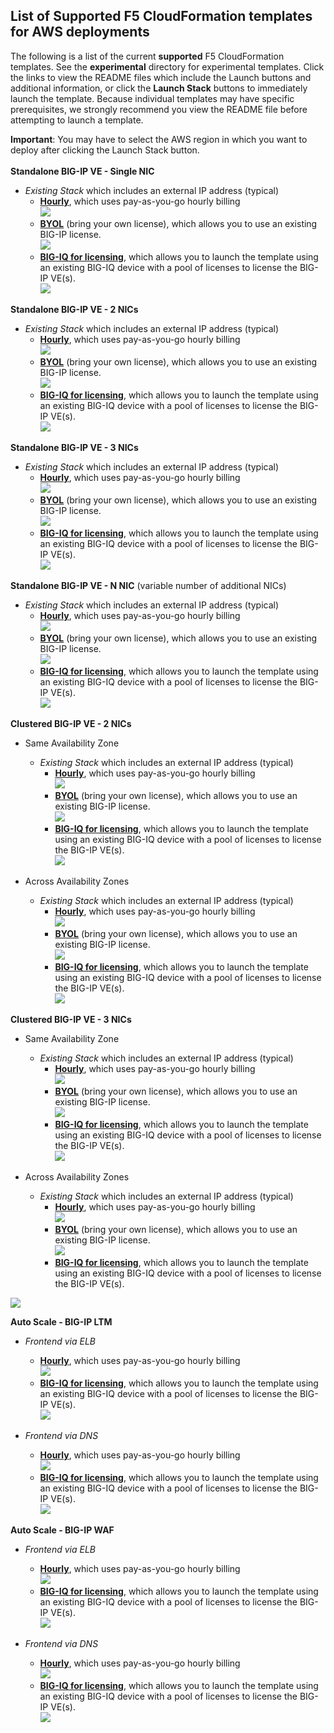## List of Supported F5 CloudFormation templates for AWS deployments
The following is a list of the current **supported** F5 CloudFormation templates. See the **experimental** directory for experimental templates. Click the links to view the README files which include the Launch buttons and additional information, or click the **Launch Stack** buttons to immediately launch the template. Because individual templates may have specific prerequisites, we strongly recommend you view the README file before attempting to launch a template. 

**Important**: You may have to select the AWS region in which you want to deploy after clicking the Launch Stack button.
<br><br>
**Standalone BIG-IP VE - Single NIC**
- *Existing Stack* which includes an external IP address (typical)
  - <a href="https://github.com/F5Networks/f5-aws-cloudformation/tree/main/supported/standalone/1nic/existing-stack/payg">**Hourly**</a>, which uses pay-as-you-go hourly billing 
    <a href="https://console.aws.amazon.com/cloudformation/home?region=us-east-1#/stacks/new?stackName=BigIp-1nic-PAYG&templateURL=https://f5-cft.s3.amazonaws.com/f5-existing-stack-payg-1nic-bigip.template">  
   <img src="https://s3.amazonaws.com/cloudformation-examples/cloudformation-launch-stack.png"/></a>
  - <a href="https://github.com/F5Networks/f5-aws-cloudformation/tree/main/supported/standalone/1nic/existing-stack/byol">**BYOL**</a> (bring your own license), which allows you to use an existing BIG-IP license.  
    <a href="https://console.aws.amazon.com/cloudformation/home?region=us-east-1#/stacks/new?stackName=BigIp-1nic-BYOL&templateURL=https://f5-cft.s3.amazonaws.com/f5-existing-stack-byol-1nic-bigip.template">
    <img src="https://s3.amazonaws.com/cloudformation-examples/cloudformation-launch-stack.png"/></a>
  - <a href="https://github.com/F5Networks/f5-aws-cloudformation/tree/main/supported/standalone/1nic/existing-stack/bigiq">**BIG-IQ for licensing**</a>, which allows you to launch the template using an existing BIG-IQ device with a pool of licenses to license the BIG-IP VE(s).  <a href="https://console.aws.amazon.com/cloudformation/home?region=us-east-1#/stacks/new?stackName=BigIp-1nic-BIGIQ&templateURL=https://f5-cft.s3.amazonaws.com/f5-existing-stack-bigiq-1nic-bigip.template">  
    <img src="https://s3.amazonaws.com/cloudformation-examples/cloudformation-launch-stack.png"/></a>


**Standalone BIG-IP VE - 2 NICs**
- *Existing Stack* which includes an external IP address (typical)
  - <a href="https://github.com/F5Networks/f5-aws-cloudformation/tree/main/supported/standalone/2nic/existing-stack/payg">**Hourly**</a>, which uses pay-as-you-go hourly billing 
    <a href="https://console.aws.amazon.com/cloudformation/home?region=us-east-1#/stacks/new?stackName=BigIp-2nic-PAYG&templateURL=https://f5-cft.s3.amazonaws.com/f5-existing-stack-payg-2nic-bigip.template">  
   <img src="https://s3.amazonaws.com/cloudformation-examples/cloudformation-launch-stack.png"/></a>
  - <a href="https://github.com/F5Networks/f5-aws-cloudformation/tree/main/supported/standalone/2nic/existing-stack/byol">**BYOL**</a> (bring your own license), which allows you to use an existing BIG-IP license.  
    <a href="https://console.aws.amazon.com/cloudformation/home?region=us-east-1#/stacks/new?stackName=BigIp-2nic-BYOL&templateURL=https://f5-cft.s3.amazonaws.com/f5-existing-stack-byol-2nic-bigip.template">
    <img src="https://s3.amazonaws.com/cloudformation-examples/cloudformation-launch-stack.png"/></a>
  - <a href="https://github.com/F5Networks/f5-aws-cloudformation/tree/main/supported/standalone/2nic/existing-stack/bigiq">**BIG-IQ for licensing**</a>, which allows you to launch the template using an existing BIG-IQ device with a pool of licenses to license the BIG-IP VE(s).  <a href="https://console.aws.amazon.com/cloudformation/home?region=us-east-1#/stacks/new?stackName=BigIp-2nic-BIGIQ&templateURL=https://f5-cft.s3.amazonaws.com/f5-existing-stack-bigiq-2nic-bigip.template">  
    <img src="https://s3.amazonaws.com/cloudformation-examples/cloudformation-launch-stack.png"/></a>


**Standalone BIG-IP VE - 3 NICs**
- *Existing Stack* which includes an external IP address (typical)
  - <a href="https://github.com/F5Networks/f5-aws-cloudformation/tree/main/supported/standalone/3nic/existing-stack/payg">**Hourly**</a>, which uses pay-as-you-go hourly billing 
    <a href="https://console.aws.amazon.com/cloudformation/home?region=us-east-1#/stacks/new?stackName=BigIp-3nic-PAYG&templateURL=https://f5-cft.s3.amazonaws.com/f5-existing-stack-payg-3nic-bigip.template">  
   <img src="https://s3.amazonaws.com/cloudformation-examples/cloudformation-launch-stack.png"/></a>
  - <a href="https://github.com/F5Networks/f5-aws-cloudformation/tree/main/supported/standalone/3nic/existing-stack/byol">**BYOL**</a> (bring your own license), which allows you to use an existing BIG-IP license.  
    <a href="https://console.aws.amazon.com/cloudformation/home?region=us-east-1#/stacks/new?stackName=BigIp-3nic-BYOL&templateURL=https://f5-cft.s3.amazonaws.com/f5-existing-stack-byol-3nic-bigip.template">
    <img src="https://s3.amazonaws.com/cloudformation-examples/cloudformation-launch-stack.png"/></a>
  - <a href="https://github.com/F5Networks/f5-aws-cloudformation/tree/main/supported/standalone/3nic/existing-stack/bigiq">**BIG-IQ for licensing**</a>, which allows you to launch the template using an existing BIG-IQ device with a pool of licenses to license the BIG-IP VE(s).  <a href="https://console.aws.amazon.com/cloudformation/home?region=us-east-1#/stacks/new?stackName=BigIp-3nic-BIGIQ&templateURL=https://f5-cft.s3.amazonaws.com/f5-existing-stack-bigiq-3nic-bigip.template">  
    <img src="https://s3.amazonaws.com/cloudformation-examples/cloudformation-launch-stack.png"/></a>


**Standalone BIG-IP VE - N NIC** (variable number of additional NICs)
- *Existing Stack* which includes an external IP address (typical)
  - <a href="https://github.com/F5Networks/f5-aws-cloudformation/tree/main/supported/standalone/n-nic/existing-stack/payg">**Hourly**</a>, which uses pay-as-you-go hourly billing 
    <a href="https://console.aws.amazon.com/cloudformation/home?region=us-east-1#/stacks/new?stackName=BigIp-n-nic-PAYG&templateURL=https://f5-cft.s3.amazonaws.com/f5-existing-stack-payg-n-nic-bigip.template">  
   <img src="https://s3.amazonaws.com/cloudformation-examples/cloudformation-launch-stack.png"/></a>
  - <a href="https://github.com/F5Networks/f5-aws-cloudformation/tree/main/supported/standalone/n-nic/existing-stack/byol">**BYOL**</a> (bring your own license), which allows you to use an existing BIG-IP license.  
    <a href="https://console.aws.amazon.com/cloudformation/home?region=us-east-1#/stacks/new?stackName=BigIp-n-nic-BYOL&templateURL=https://f5-cft.s3.amazonaws.com/f5-existing-stack-byol-n-nic-bigip.template">
    <img src="https://s3.amazonaws.com/cloudformation-examples/cloudformation-launch-stack.png"/></a>
  - <a href="https://github.com/F5Networks/f5-aws-cloudformation/tree/main/supported/standalone/n-nic/existing-stack/bigiq">**BIG-IQ for licensing**</a>, which allows you to launch the template using an existing BIG-IQ device with a pool of licenses to license the BIG-IP VE(s).   <a href="https://console.aws.amazon.com/cloudformation/home?region=us-east-1#/stacks/new?stackName=BigIp-n-nic-BIGIQ&templateURL=https://f5-cft.s3.amazonaws.com/f5-existing-stack-bigiq-n-nic-bigip.template">    
    <img src="https://s3.amazonaws.com/cloudformation-examples/cloudformation-launch-stack.png"/></a>


**Clustered BIG-IP VE - 2 NICs**
  - Same Availability Zone
    - *Existing Stack* which includes an external IP address (typical)
      - <a href="https://github.com/F5Networks/f5-aws-cloudformation/tree/main/supported/failover/same-net/via-api/2nic/existing-stack/payg">**Hourly**</a>, which uses pay-as-you-go hourly billing   
          <a href="https://console.aws.amazon.com/cloudformation/home?region=us-east-1#/stacks/new?stackName=BIGIP-Same-Az-Cluster-2nic-PAYG&templateURL=https://f5-cft.s3.amazonaws.com/f5-existing-stack-same-az-cluster-payg-2nic-bigip.template"> <img src="https://s3.amazonaws.com/cloudformation-examples/cloudformation-launch-stack.png"/></a>
      - <a href="https://github.com/F5Networks/f5-aws-cloudformation/tree/main/supported/failover/same-net/via-api/2nic/existing-stack/byol">**BYOL**</a> (bring your own license), which allows you to use an existing BIG-IP license.  
        <a href="https://console.aws.amazon.com/cloudformation/home?region=us-east-1#/stacks/new?stackName=BIGIP-Same-Az-Cluster-2nic-byol&templateURL=https://f5-cft.s3.amazonaws.com/f5-existing-stack-same-az-cluster-byol-2nic-bigip.template">
    <img src="https://s3.amazonaws.com/cloudformation-examples/cloudformation-launch-stack.png"/></a>
      - <a href="https://github.com/F5Networks/f5-aws-cloudformation/tree/main/supported/failover/same-net/via-api/2nic/existing-stack/bigiq">**BIG-IQ for licensing**</a>, which allows you to launch the template using an existing BIG-IQ device with a pool of licenses to license the BIG-IP VE(s).  <a href="https://console.aws.amazon.com/cloudformation/home?region=us-east-1#/stacks/new?stackName=SameAZClusterBigIp-2nic-BIGIQ&templateURL=https://f5-cft.s3.amazonaws.com/f5-existing-stack-same-az-cluster-bigiq-2nic-bigip.template">  
    <img src="https://s3.amazonaws.com/cloudformation-examples/cloudformation-launch-stack.png"/></a>


  - Across Availability Zones
    - *Existing Stack* which includes an external IP address (typical)
      - <a href="https://github.com/F5Networks/f5-aws-cloudformation/tree/main/supported/failover/across-net/via-api/2nic/existing-stack/payg">**Hourly**</a>, which uses pay-as-you-go hourly billing   
          <a href="https://console.aws.amazon.com/cloudformation/home?region=us-east-1#/stacks/new?stackName=BIGIP-Across-Az-Cluster-2nic-PAYG&templateURL=https://f5-cft.s3.amazonaws.com/f5-existing-stack-across-az-cluster-payg-2nic-bigip.template">
    <img src="https://s3.amazonaws.com/cloudformation-examples/cloudformation-launch-stack.png"/></a> 
      - <a href="https://github.com/F5Networks/f5-aws-cloudformation/tree/main/supported/failover/across-net/via-api/2nic/existing-stack/byol">**BYOL**</a> (bring your own license), which allows you to use an existing BIG-IP license.  
        <a href="https://console.aws.amazon.com/cloudformation/home?region=us-east-1#/stacks/new?stackName=BIGIP-Across-Az-Cluster-2nic-byol&templateURL=https://f5-cft.s3.amazonaws.com/f5-existing-stack-across-az-cluster-byol-2nic-bigip.template">
    <img src="https://s3.amazonaws.com/cloudformation-examples/cloudformation-launch-stack.png"/></a>
      - <a href="https://github.com/F5Networks/f5-aws-cloudformation/tree/main/supported/failover/across-net/via-api/2nic/existing-stack/bigiq">**BIG-IQ for licensing**</a>, which allows you to launch the template using an existing BIG-IQ device with a pool of licenses to license the BIG-IP VE(s).   <a href="https://console.aws.amazon.com/cloudformation/home?region=us-east-1#/stacks/new?stackName=SameAZClusterBigIp-3nic-BIGIQ&templateURL=https://f5-cft.s3.amazonaws.com/f5-existing-stack-same-az-cluster-bigiq-3nic-bigip.template">  
    <img src="https://s3.amazonaws.com/cloudformation-examples/cloudformation-launch-stack.png"/></a>


**Clustered BIG-IP VE - 3 NICs**
  - Same Availability Zone
    - *Existing Stack* which includes an external IP address (typical)
      - <a href="https://github.com/F5Networks/f5-aws-cloudformation/tree/main/supported/failover/same-net/via-api/3nic/existing-stack/payg">**Hourly**</a>, which uses pay-as-you-go hourly billing             <a href="https://console.aws.amazon.com/cloudformation/home?region=us-east-1#/stacks/new?stackName=BIGIP-Same-Az-Cluster-3nic-PAYG&templateURL=https://f5-cft.s3.amazonaws.com/f5-existing-stack-same-az-cluster-payg-3nic-bigip.template">  
   <img src="https://s3.amazonaws.com/cloudformation-examples/cloudformation-launch-stack.png"/></a>
      - <a href="https://github.com/F5Networks/f5-aws-cloudformation/tree/main/supported/failover/same-net/via-api/3nic/existing-stack/byol">**BYOL**</a> (bring your own license), which allows you to use an existing BIG-IP license.  
        <a href="https://console.aws.amazon.com/cloudformation/home?region=us-east-1#/stacks/new?stackName=BIGIP-Same-Az-Cluster-3nic-byol&templateURL=https://f5-cft.s3.amazonaws.com/f5-existing-stack-same-az-cluster-byol-3nic-bigip.template">
    <img src="https://s3.amazonaws.com/cloudformation-examples/cloudformation-launch-stack.png"/></a>
      - <a href="https://github.com/F5Networks/f5-aws-cloudformation/tree/main/supported/failover/same-net/via-api/3nic/existing-stack/bigiq">**BIG-IQ for licensing**</a>, which allows you to launch the template using an existing BIG-IQ device with a pool of licenses to license the BIG-IP VE(s).    <a href="https://console.aws.amazon.com/cloudformation/home?region=us-east-1#/stacks/new?stackName=SameAZClusterBigIp-3nic-BIGIQ&templateURL=https://f5-cft.s3.amazonaws.com/f5-existing-stack-same-az-cluster-bigiq-3nic-bigip.template">  
    <img src="https://s3.amazonaws.com/cloudformation-examples/cloudformation-launch-stack.png"/></a>


  - Across Availability Zones
    - *Existing Stack* which includes an external IP address (typical)
      - <a href="https://github.com/F5Networks/f5-aws-cloudformation/tree/main/supported/failover/across-net/via-api/3nic/existing-stack/payg">**Hourly**</a>, which uses pay-as-you-go hourly billing   
          <a href="https://console.aws.amazon.com/cloudformation/home?region=us-east-1#/stacks/new?stackName=BIGIP-Across-Az-Cluster-3nic-PAYG&templateURL=https://f5-cft.s3.amazonaws.com/f5-existing-stack-across-az-cluster-payg-3nic-bigip.template">
    <img src="https://s3.amazonaws.com/cloudformation-examples/cloudformation-launch-stack.png"/></a> 
      - <a href="https://github.com/F5Networks/f5-aws-cloudformation/tree/main/supported/failover/across-net/via-api/3nic/existing-stack/byol">**BYOL**</a> (bring your own license), which allows you to use an existing BIG-IP license.  
        <a href="https://console.aws.amazon.com/cloudformation/home?region=us-east-1#/stacks/new?stackName=BIGIP-Across-Az-Cluster-3nic-byol&templateURL=https://f5-cft.s3.amazonaws.com/f5-existing-stack-across-az-cluster-byol-3nic-bigip.template">
    <img src="https://s3.amazonaws.com/cloudformation-examples/cloudformation-launch-stack.png"/></a>
      - <a href="https://github.com/F5Networks/f5-aws-cloudformation/tree/main/supported/failover/across-net/via-api/3nic/existing-stack/bigiq">**BIG-IQ for licensing**</a>, which allows you to launch the template using an existing BIG-IQ device with a pool of licenses to license the BIG-IP VE(s).  
      <a href="https://console.aws.amazon.com/cloudformation/home?region=us-east-1#/stacks/new?stackName=AcrossAZClusterBigIp-3nic-BIGIQ&templateURL=https://f5-cft.s3.amazonaws.com/f5-existing-stack-across-az-cluster-bigiq-3nic-bigip.template">
   <img src="https://s3.amazonaws.com/cloudformation-examples/cloudformation-launch-stack.png"/></a>


**Auto Scale - BIG-IP LTM**
  - *Frontend via ELB*
    - <a href="https://github.com/F5Networks/f5-aws-cloudformation/tree/main/supported/autoscale/ltm/via-lb/1nic/existing-stack/payg">**Hourly**</a>, which uses pay-as-you-go hourly billing   
      <a href="https://console.aws.amazon.com/cloudformation/home?region=us-east-1#/stacks/new?stackName=F5-PAYG-BIGIP-LTM-Autoscale&templateURL=https://f5-cft.s3.amazonaws.com/f5-payg-autoscale-bigip-ltm.template"><img src="https://s3.amazonaws.com/cloudformation-examples/cloudformation-launch-stack.png"/></a> 
    - <a href="https://github.com/F5Networks/f5-aws-cloudformation/tree/main/supported/autoscale/ltm/via-lb/1nic/existing-stack/bigiq">**BIG-IQ for licensing**</a>, which allows you to launch the template using an existing BIG-IQ device with a pool of licenses to license the BIG-IP VE(s).     <a href="https://console.aws.amazon.com/cloudformation/home?region=us-east-1#/stacks/new?stackName=F5-BYOL-BIGIP-LTM-Autoscale&templateURL=https://f5-cft.s3.amazonaws.com/f5-bigiq-autoscale-bigip-ltm.template">  
    <img src="https://s3.amazonaws.com/cloudformation-examples/cloudformation-launch-stack.png"/></a>
  
  - *Frontend via DNS*
    - <a href="https://github.com/F5Networks/f5-aws-cloudformation/tree/main/supported/autoscale/ltm/via-dns/1nic/existing-stack/payg">**Hourly**</a>, which uses pay-as-you-go hourly billing   
      <a href="https://console.aws.amazon.com/cloudformation/home?region=us-east-1#/stacks/new?stackName=F5-Hourly-BIGIP-LTM-Autoscale-Dns&templateURL=https://f5-cft.s3.amazonaws.com/f5-payg-autoscale-bigip-ltm-dns.template"><img src="https://s3.amazonaws.com/cloudformation-examples/cloudformation-launch-stack.png"/></a> 
    - <a href="https://github.com/F5Networks/f5-aws-cloudformation/tree/main/supported/autoscale/ltm/via-dns/1nic/existing-stack/bigiq">**BIG-IQ for licensing**</a>, which allows you to launch the template using an existing BIG-IQ device with a pool of licenses to license the BIG-IP VE(s).     <a href="https://console.aws.amazon.com/cloudformation/home?region=us-east-1#/stacks/new?stackName=F5-BYOL-BIGIP-LTM-Autoscale-Dns&templateURL=https://f5-cft.s3.amazonaws.com/f5-bigiq-autoscale-bigip-ltm-dns.template">  
    <img src="https://s3.amazonaws.com/cloudformation-examples/cloudformation-launch-stack.png"/></a>

**Auto Scale - BIG-IP WAF**
- *Frontend via ELB*
    - <a href="https://github.com/F5Networks/f5-aws-cloudformation/tree/main/supported/autoscale/waf/via-lb/1nic/existing-stack/payg">**Hourly**</a>, which uses pay-as-you-go hourly billing   
      <a href="https://console.aws.amazon.com/cloudformation/home?region=us-east-1#/stacks/new?stackName=F5-BYOL-BIGIP-LTM-Autoscale-Dns&templateURL=https://f5-cft.s3.amazonaws.com/f5-bigiq-autoscale-bigip-ltm-dns.template"><img src="https://s3.amazonaws.com/cloudformation-examples/cloudformation-launch-stack.png"/></a> 
    - <a href="https://github.com/F5Networks/f5-aws-cloudformation/tree/main/supported/autoscale/ltm/via-lb/1nic/existing-stack/bigiq">**BIG-IQ for licensing**</a>, which allows you to launch the template using an existing BIG-IQ device with a pool of licenses to license the BIG-IP VE(s).    <a href="https://console.aws.amazon.com/cloudformation/home?region=us-east-1#/stacks/new?stackName=F5-BYOL-BIGIP-WAF-Autoscale&templateURL=https://f5-cft.s3.amazonaws.com/f5-bigiq-autoscale-bigip-waf.template">  
      <img src="https://s3.amazonaws.com/cloudformation-examples/cloudformation-launch-stack.png"/></a>  

- *Frontend via DNS*
    - <a href="https://github.com/F5Networks/f5-aws-cloudformation/tree/main/supported/autoscale/waf/via-dns/1nic/existing-stack/payg">**Hourly**</a>, which uses pay-as-you-go hourly billing   
      <a href="https://console.aws.amazon.com/cloudformation/home?region=us-east-1#/stacks/new?stackName=F5-Hourly-BIGIP-WAF-Autoscale-Dns&templateURL=https://f5-cft.s3.amazonaws.com/f5-payg-autoscale-bigip-waf-dns.template"><img src="https://s3.amazonaws.com/cloudformation-examples/cloudformation-launch-stack.png"/></a> 
    - <a href="https://github.com/F5Networks/f5-aws-cloudformation/tree/main/supported/autoscale/ltm/via-dns/1nic/existing-stack/bigiq">**BIG-IQ for licensing**</a>, which allows you to launch the template using an existing BIG-IQ device with a pool of licenses to license the BIG-IP VE(s).    <a href="https://console.aws.amazon.com/cloudformation/home?region=us-east-1#/stacks/new?stackName=F5-BYOL-BIGIP-WAF-Autoscale-Dns&templateURL=https://f5-cft.s3.amazonaws.com/f5-bigiq-autoscale-bigip-waf-dns.template">  
      <img src="https://s3.amazonaws.com/cloudformation-examples/cloudformation-launch-stack.png"/></a>  

